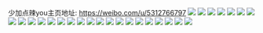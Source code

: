 少加点辣you主页地址: https://weibo.com/u/5312766797 
![](https://wx4.sinaimg.cn/mw2000/005NxPl3ly1h9cuujx544j32dc35se85.jpg) 
![](https://wx4.sinaimg.cn/mw2000/005NxPl3ly1h9bmykilb8j31o0280b2a.jpg) 
![](https://wx4.sinaimg.cn/mw2000/005NxPl3ly1h8xw8hj89uj33402c04qr.jpg) 
![](https://wx4.sinaimg.cn/mw2000/005NxPl3ly1h8xw8j0k3zj31hc0u0ql9.jpg) 
![](https://wx4.sinaimg.cn/mw2000/005NxPl3ly1h8xw8as7v3j31o0280x6p.jpg) 
![](https://wx4.sinaimg.cn/mw2000/005NxPl3ly1h8xw8kxwk7j31hc0u0dxi.jpg) 
![](https://wx4.sinaimg.cn/mw2000/005NxPl3ly1h8xw8wlg36j31o0280qv6.jpg) 
![](https://wx4.sinaimg.cn/mw2000/005NxPl3ly1h8xw8ra490j33402c0e83.jpg) 
![](https://wx4.sinaimg.cn/mw2000/005NxPl3ly1h8xw9enzpsj32c03401l1.jpg) 
![](https://wx4.sinaimg.cn/mw2000/005NxPl3ly1h8xw9mr15zj31hc0u0asb.jpg) 
![](https://wx4.sinaimg.cn/mw2000/005NxPl3ly1h8xw9kb1qqj31o0280hdu.jpg) 
![](https://wx4.sinaimg.cn/mw2000/005NxPl3ly1h8v2vme4z6j30xu37k4qq.jpg) 
![](https://wx4.sinaimg.cn/mw2000/005NxPl3ly1h8v2vv0wlvj32eo37ke83.jpg) 
![](https://wx4.sinaimg.cn/mw2000/005NxPl3ly1h8v2vy7ye1j317d37k1ky.jpg) 
![](https://wx4.sinaimg.cn/mw2000/005NxPl3ly1h8v2w1bdwvj317d37k4qq.jpg) 
![](https://wx4.sinaimg.cn/mw2000/005NxPl3ly1h8v2vktlv7j317d37k1kz.jpg) 
![](https://wx4.sinaimg.cn/mw2000/005NxPl3ly1h86takr56wj30u01hcalj.jpg) 
![](https://wx4.sinaimg.cn/mw2000/005NxPl3ly1h76zd0isnuj32c02c0x6p.jpg) 
![](https://wx4.sinaimg.cn/mw2000/005NxPl3ly1h6saf9t22qj30zo256k4z.jpg) 
![](https://wx4.sinaimg.cn/mw2000/005NxPl3ly1h5m40n7qwij31o02807wh.jpg) 
![](https://wx4.sinaimg.cn/mw2000/005NxPl3ly1h5m40q8izyj31xg2kke81.jpg) 
![](https://wx4.sinaimg.cn/mw2000/005NxPl3ly1h5m40kebaej31o0280b29.jpg) 
![](https://wx4.sinaimg.cn/mw2000/005NxPl3ly1h5dpydby46j32dc35shdv.jpg) 
![](https://wx4.sinaimg.cn/mw2000/005NxPl3ly1h5b2ippgb7j30rx140n5i.jpg) 
![](https://wx4.sinaimg.cn/mw2000/005NxPl3ly1h4z32lxbnij32ef35s1l1.jpg) 
![](https://wx4.sinaimg.cn/mw2000/005NxPl3ly1h4v574jpw1j31o02804qq.jpg) 
